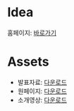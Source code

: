 # Idea
홈페이지: [바로가기](https://civichack.pangwoon.com)

# Assets
* 발표자료: [다운로드](https://github.com/KwangKwang-untact/Idea/raw/main/%E1%84%8C%E1%85%A5%E1%86%BC%E1%84%87%E1%85%AE%E1%84%92%E1%85%A7%E1%86%A8%E1%84%89%E1%85%B5%E1%86%AB%E1%84%81%E1%85%B3%E1%87%80%E1%84%8C%E1%85%A1%E1%86%BC%E1%84%80%E1%85%A2%E1%84%87%E1%85%A1%E1%86%AF%E1%84%83%E1%85%A2%E1%84%92%E1%85%AC.pdf)
* 원페이지: [다운로드](https://github.com/KwangKwang-untact/Idea/raw/main/kwangkwang-untact-onepager.png)
* 소개영상: [다운로드](https://o365kw-my.sharepoint.com/:v:/g/personal/h2019204090_office_kw_ac_kr/Eb2-clCzmdxPkilHya13seMBv4ArApJZrTl1fcJnHsfghg?e=J24ISX)
